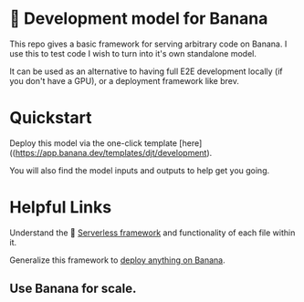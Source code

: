 
# 🍌 Development model for Banana

This repo gives a basic framework for serving arbitrary code on Banana.  I use this to test code I wish to turn into it's own standalone model.

It can be used as an alternative to having full E2E development locally (if you don't have a GPU), or a deployment framework like brev.

# Quickstart

Deploy this model via the one-click template [here]((https://app.banana.dev/templates/djt/development).

You will also find the model inputs and outputs to help get you going.

# Helpful Links
Understand the 🍌 [Serverless framework](https://docs.banana.dev/banana-docs/core-concepts/inference-server/serverless-framework) and functionality of each file within it.

Generalize this framework to [deploy anything on Banana](https://docs.banana.dev/banana-docs/resources/how-to-serve-anything-on-banana).

## Use Banana for scale.
